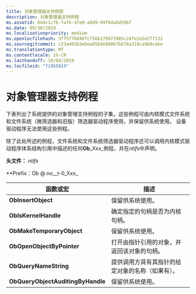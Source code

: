 ```yaml
---
title: 对象管理器支持例程
description: 对象管理器支持例程
ms.assetid: 64dc1cfb-faf6-4fe0-a8d9-99f6da6d59b7
ms.date: 09/30/2019
ms.localizationpriority: medium
ms.openlocfilehash: 3ff5f70d40fc756b179073985c24fe2a5e2f7132
ms.sourcegitcommit: c23a403b3ebea05bde96067b678a318ca9b0cabe
ms.translationtype: MT
ms.contentlocale: zh-CN
ms.lasthandoff: 10/04/2019
ms.locfileid: "71955819"
---
```

# <a name="object-manager-support-routines"></a>对象管理器支持例程

下表列出了系统提供的对象管理支持例程的子集，这些例程可由内核模式文件系统和文件系统（微筛选器和旧版）筛选器驱动程序使用，并保留供系统使用。 设备驱动程序无法使用这些例程。

除了此处所述的例程，文件系统和文件系统筛选器驱动程序还可以调用内核模式驱动程序体系结构引用中描述的任何**Ob**_Xxx_例程，并在*ntifs*中声明。

**头文件：** *ntifs*

**Prefix：Ob @ no__t-0_Xxx_

| 函数或宏 | 描述 |
| ----------------- | ----------- |
| **ObInsertObject** | 保留供系统使用。 |
| **ObIsKernelHandle** | 确定指定的句柄是否为内核句柄。 |
| **ObMakeTemporaryObject** | 保留供系统使用。 |
| **ObOpenObjectByPointer** | 打开由指针引用的对象，并返回该对象的句柄。 |
| **ObQueryNameString** | 提供调用方具有其指针的给定对象的名称（如果有）。 |
| **ObQueryObjectAuditingByHandle** | 保留供系统使用。 |
